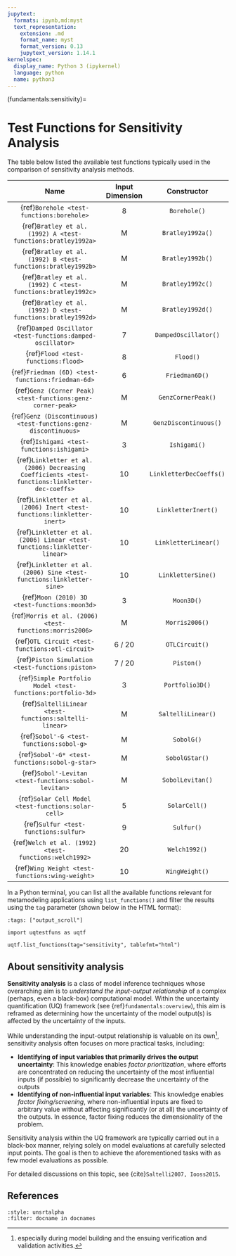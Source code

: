 ```yaml
---
jupytext:
  formats: ipynb,md:myst
  text_representation:
    extension: .md
    format_name: myst
    format_version: 0.13
    jupytext_version: 1.14.1
kernelspec:
  display_name: Python 3 (ipykernel)
  language: python
  name: python3
---
```


(fundamentals:sensitivity)=
# Test Functions for Sensitivity Analysis

The table below listed the available test functions typically used
in the comparison of sensitivity analysis methods.

|                                              Name                                              | Input Dimension |       Constructor       |
|:----------------------------------------------------------------------------------------------:|:---------------:|:-----------------------:|
|                           {ref}`Borehole <test-functions:borehole>`                            |        8        |      `Borehole()`       |
|                  {ref}`Bratley et al. (1992) A <test-functions:bratley1992a>`                  |        M        |    `Bratley1992a()`     |
|                  {ref}`Bratley et al. (1992) B <test-functions:bratley1992b>`                  |        M        |    `Bratley1992b()`     |
|                  {ref}`Bratley et al. (1992) C <test-functions:bratley1992c>`                  |        M        |    `Bratley1992c()`     |
|                  {ref}`Bratley et al. (1992) D <test-functions:bratley1992d>`                  |        M        |    `Bratley1992d()`     |
|                  {ref}`Damped Oscillator <test-functions:damped-oscillator>`                   |        7        |  `DampedOscillator()`   |
|                              {ref}`Flood <test-functions:flood>`                               |        8        |        `Flood()`        |
|                       {ref}`Friedman (6D) <test-functions:friedman-6d>`                        |        6        |     `Friedman6D()`      |
|                  {ref}`Genz (Corner Peak) <test-functions:genz-corner-peak>`                   |        M        |   `GenzCornerPeak()`    |
|                {ref}`Genz (Discontinuous) <test-functions:genz-discontinuous>`                 |        M        |  `GenzDiscontinuous()`  |
|                           {ref}`Ishigami <test-functions:ishigami>`                            |        3        |      `Ishigami()`       |
| {ref}`Linkletter et al. (2006) Decreasing Coefficients <test-functions:linkletter-dec-coeffs>` |       10        | `LinkletterDecCoeffs()` |
|            {ref}`Linkletter et al. (2006) Inert <test-functions:linkletter-inert>`             |       10        |   `LinkletterInert()`   |
|           {ref}`Linkletter et al. (2006) Linear <test-functions:linkletter-linear>`            |       10        |  `LinkletterLinear()`   |
|             {ref}`Linkletter et al. (2006) Sine <test-functions:linkletter-sine>`              |       10        |   `LinkletterSine()`    |
|                         {ref}`Moon (2010) 3D <test-functions:moon3d>`                          |        3        |       `Moon3D()`        |
|                    {ref}`Morris et al. (2006) <test-functions:morris2006>`                     |        M        |     `Morris2006()`      |
|                        {ref}`OTL Circuit <test-functions:otl-circuit>`                         |     6 / 20      |     `OTLCircuit()`      |
|                        {ref}`Piston Simulation <test-functions:piston>`                        |     7 / 20      |       `Piston()`        |
|                  {ref}`Simple Portfolio Model <test-functions:portfolio-3d>`                   |        3        |     `Portfolio3D()`     |
|                     {ref}`SaltelliLinear <test-functions:saltelli-linear>`                     |        M        |   `SaltelliLinear()`    |
|                            {ref}`Sobol'-G <test-functions:sobol-g>`                            |        M        |       `SobolG()`        |
|                         {ref}`Sobol'-G* <test-functions:sobol-g-star>`                         |        M        |     `SobolGStar()`      |
|                      {ref}`Sobol'-Levitan <test-functions:sobol-levitan>`                      |        M        |    `SobolLevitan()`     |
|                      {ref}`Solar Cell Model <test-functions:solar-cell>`                       |        5        |      `SolarCell()`      |
|                             {ref}`Sulfur <test-functions:sulfur>`                              |        9        |       `Sulfur()`        |
|                     {ref}`Welch et al. (1992) <test-functions:welch1992>`                      |       20        |      `Welch1992()`      |
|                        {ref}`Wing Weight <test-functions:wing-weight>`                         |       10        |     `WingWeight()`      |

In a Python terminal, you can list all the available functions relevant
for metamodeling applications using ``list_functions()``
and filter the results  using the ``tag`` parameter
(shown below in the HTML format):

```{code-cell} ipython3
:tags: ["output_scroll"]

import uqtestfuns as uqtf

uqtf.list_functions(tag="sensitivity", tablefmt="html")
```

## About sensitivity analysis

**Sensitivity analysis** is a class of model inference techniques
whose overarching aim is to _understand the input-output relationship_
of a complex (perhaps, even a black-box) computational model.
Within the uncertainty quantification (UQ) framework
(see {ref}`fundamentals:overview`), this aim is reframed as determining
how the uncertainty of the model output(s) is affected
by the uncertainty of the inputs.

While understanding the input-output relationship is valuable on its own[^model-building],
sensitivity analysis often focuses on more practical tasks, including:

- **Identifying of input variables that primarily drives the output uncertainty**:
  This knowledge enables _factor prioritization_, where efforts are concentrated
  on reducing the uncertainty of the most influential inputs (if possible)
  to significantly decrease the uncertainty of the outputs
- **Identifying of non-influential input variables**:
  This knowledge enables _factor fixing/screening_, where non-influential
  inputs are fixed to arbitrary value without 
  affecting significantly (or at all) the uncertainty of the outputs.
  In essence, factor fixing reduces the dimensionality of the problem.

Sensitivity analysis within the UQ framework are typically carried out in
a black-box manner, relying solely on model evaluations at carefully
selected input points.
The goal is then to achieve the aforementioned tasks with as few model
evaluations as possible.

For detailed discussions on this topic, see {cite}`Saltelli2007, Iooss2015`.

## References

```{bibliography}
:style: unsrtalpha
:filter: docname in docnames
```

[^model-building]: especially during model building and the ensuing verification
and validation activities.
